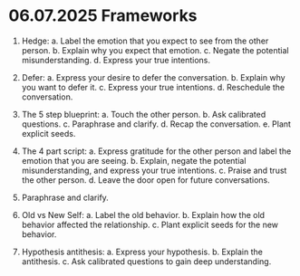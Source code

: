 # 06.07.2025 Frameworks

1. Hedge:
   a. Label the emotion that you expect to see from the other person.
   b. Explain why you expect that emotion.
   c. Negate the potential misunderstanding.
   d. Express your true intentions.
2. Defer:
    a. Express your desire to defer the conversation.
    b. Explain why you want to defer it.
    c. Express your true intentions.
    d. Reschedule the conversation.
3. The 5 step blueprint:
    a. Touch the other person.
    b. Ask calibrated questions.
    c. Paraphrase and clarify.
    d. Recap the conversation.
    e. Plant explicit seeds.
4. The 4 part script:
    a. Express gratitude for the other person and label the emotion that you are seeing.
    b. Explain, negate the potential misunderstanding, and express your true intentions.
    c. Praise and trust the other person.
    d. Leave the door open for future conversations.
5. Paraphrase and clarify.

6. Old vs New Self:
    a. Label the old behavior.
    b. Explain how the old behavior affected the relationship.
    c. Plant explicit seeds for the new behavior.
7. Hypothesis antithesis:
    a. Express your hypothesis.
    b. Explain the antithesis.
    c. Ask calibrated questions to gain deep understanding.

